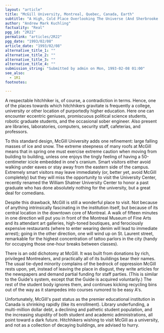 ```yaml
---
layout: "article"
title: "McGill University, Montreal, Quebec, Canada, Earth"
subtitle: "A High, Cold Place Overlooking The Universe (And Sherbrooke St.)"
author: "Andrew Mark Kuchling"
factuality: "Real"
pgg_id: "2R22"
permalink: "articles/2R22"
pgg_date: "1993/02/08"
article_date: "1993/02/08"
alternative_title_1: ""
alternative_title_2: ""
alternative_title_3: ""
alternative_title_4: ""
submission_string: "Submitted by admin on Mon, 1993-02-08 01:00"
see_also:
  - 1R1
footnotes: 

---
```

<div>
<p>A respectable hitchhiker is, of course, a contradiction in terms. Hence, one of the places towards which hitchhikers gravitate is frequently a college, university or other location of purportedly higher education. Here one can encounter eccentric geniuses, promiscuous political science students, robotic graduate students, and the occasional sober engineer. Also present are libraries, laboratories, computers, security staff, cafeterias, and professors.</p>
<p>To this standard design, McGill University adds one refinement: large falling masses of ice and snow. The extreme steepness of many roofs at McGill means that in spring one must exercise extreme caution when moving from building to building, unless one enjoys the tingly feeling of having a 50-centimeter icicle embedded in one's cranium. Smart visitors either avoid walking under eaves or stay away from the eastern side of the campus. Extremely smart visitors may leave immediately (or, better yet, avoid McGill completely) but they will miss the opportunity to visit the University Center, recently renamed the William Shatner University Center to honor a past graduate who has done absolutely nothing for the university, but a great deal for comedians.</p>
<p>Despite this drawback, McGill is still a wonderful place to visit. Not because of anything intrinsically fascinating in the institution itself, but because of its central location in the downtown core of Montreal. A walk of fifteen minutes in one direction will put you in front of the Montreal Museum of Fine Arts and its attendant art galleries, high-toned boutiques, and ferociously expensive restaurants (where to enter wearing denim will lead to immediate arrest); going in the other direction, one will wind up on St. Laurent street, remarkable for the highest concentration of tattoo parlors in the city (handy for occupying those one-hour breaks between classes).</p>
<p>There is an odd dichotomy at McGill. It was built from donations by rich, privileged Montrealers, and practically all of its buildings bear their names. The usual tie-dyed minority complains of the bedrock of oppression McGill rests upon, yet, instead of leaving the place in disgust, they write articles for the newspapers and demand partial funding for staff parties. (This is similar to the Guide's system, except that the Guide is acquired voluntarily.) The rest of the student body ignores them, and continues kicking recycling bins out of the way as it stampedes into courses rumored to be easy A's.</p>
<p>Unfortunately, McGill's past status as the premier educational institution in Canada is shrinking rapidly (like its enrollment). Library underfunding, a multi-million dollar debt, a declining and pathetic student population, and the increasing stupidity of both student and academic administrations, all point toward a dark future. Hitchhikers wishing to visit McGill as a university, and not as a collection of decaying buildings, are advised to hurry.</p>
</div>
